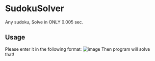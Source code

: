 # SudokuSolver
Any sudoku, Solve in ONLY 0.005 sec.

## Usage
Please enter it in the following format:
![image](https://github.com/user-attachments/assets/0467a49b-d61e-45bc-bc1e-6ed1c0646faf)
Then program will solve that!
